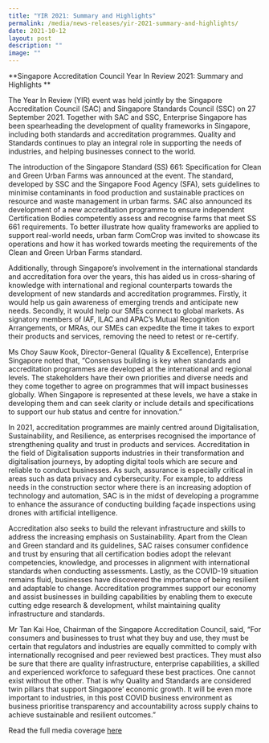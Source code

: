 ```yaml
---
title: "YIR 2021: Summary and Highlights"
permalink: /media/news-releases/yir-2021-summary-and-highlights/
date: 2021-10-12
layout: post
description: ""
image: ""
---
```

**Singapore Accreditation Council Year In Review 2021: Summary and Highlights
**
 

The Year In Review (YIR) event was held jointly by the Singapore Accreditation Council (SAC) and Singapore Standards Council (SSC) on 27 September 2021. Together with SAC and SSC, Enterprise Singapore has been spearheading the development of quality frameworks in Singapore, including both standards and accreditation programmes. Quality and Standards continues to play an integral role in supporting the needs of industries, and helping businesses connect to the world.

 

The introduction of the Singapore Standard (SS) 661: Specification for Clean and Green Urban Farms was announced at the event. The standard, developed by SSC and the Singapore Food Agency (SFA), sets guidelines to minimise contaminants in food production and sustainable practices on resource and waste management in urban farms. SAC also announced its development of a new accreditation programme to ensure independent Certification Bodies competently assess and recognise farms that meet SS 661 requirements. To better illustrate how quality frameworks are applied to support real-world needs, urban farm ComCrop was invited to showcase its operations and how it has worked towards meeting the requirements of the Clean and Green Urban Farms standard.

 

Additionally, through Singapore’s involvement in the international standards and accreditation fora over the years, this has aided us in cross-sharing of knowledge with international and regional counterparts towards the development of new standards and accreditation programmes. Firstly, it would help us gain awareness of emerging trends and anticipate new needs. Secondly, it would help our SMEs connect to global markets. As signatory members of IAF, ILAC and APAC’s Mutual Recognition Arrangements, or MRAs, our SMEs can expedite the time it takes to export their products and services, removing the need to retest or re-certify.  

 

Ms Choy Sauw Kook, Director-General (Quality & Excellence), Enterprise Singapore noted that, “Consensus building is key when standards and accreditation programmes are developed at the international and regional levels. The stakeholders have their own priorities and diverse needs and they come together to agree on programmes that will impact businesses globally. When Singapore is represented at these levels, we have a stake in developing them and can seek clarity or include details and specifications to support our hub status and centre for innovation.”

 

In 2021, accreditation programmes are mainly centred around Digitalisation, Sustainability, and Resilience, as enterprises recognised the importance of strengthening quality and trust in products and services. Accreditation in the field of Digitalisation supports industries in their transformation and digitalisation journeys, by adopting digital tools which are secure and reliable to conduct businesses. As such, assurance is especially critical in areas such as data privacy and cybersecurity. For example, to address needs in the construction sector where there is an increasing adoption of technology and automation, SAC is in the midst of developing a programme to enhance the assurance of conducting building façade inspections using drones with artificial intelligence.

 

Accreditation also seeks to build the relevant infrastructure and skills to address the increasing emphasis on Sustainability. Apart from the Clean and Green standard and its guidelines, SAC raises consumer confidence and trust by ensuring that all certification bodies adopt the relevant competencies, knowledge, and processes in alignment with international standards when conducting assessments. Lastly, as the COVID-19 situation remains fluid, businesses have discovered the importance of being resilient and adaptable to change. Accreditation programmes support our economy and assist businesses in building capabilities by enabling them to execute cutting edge research & development, whilst maintaining quality infrastructure and standards.  

 

Mr Tan Kai Hoe, Chairman of the Singapore Accreditation Council, said, “For consumers and businesses to trust what they buy and use, they must be certain that regulators and industries are equally committed to comply with internationally recognised and peer reviewed best practices. They must also be sure that there are quality infrastructure, enterprise capabilities, a skilled and experienced workforce to safeguard these best practices.  One cannot exist without the other. That is why Quality and Standards are considered twin pillars that support Singapore’ economic growth. It will be even more important to industries, in this post COVID business environment as business prioritise transparency and accountability across supply chains to achieve sustainable and resilient outcomes.”


Read the full media coverage [here](https://www.sac-accreditation.gov.sg/media/news-releases/yr2021)

